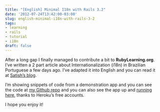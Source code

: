 ```yaml
---
title: "[English] Minimal I18n with Rails 3.2"
date: '2012-07-24T13:42:00-03:00'
slug: english-minimal-i18n-with-rails-3-2
tags:
- learning
- rails
- tutorial
- i18n
draft: false
---
```




After a long gap I finally managed to contribute a bit to **RubyLearning.org**. I’ve written a 2 part article about Internationalization (i18n) in Brazilian Portuguese a few days ago. I’ve adapted it into English and you can read it at [Satish’s blog](http://rubylearning.com/blog/2012/07/24/minimal-i18n-with-rails-3-2/).

I’m showing snippets of code from a demonstration app and you can see the code at [my Github repo](https://github.com/akitaonrails/Rails-3-I18n-Demonstration) and you can also see the app up and [running here](http://rubylearning.com/blog/2012/07/24/minimal-i18n-with-rails-3-2/i18n-demo.herokuapp.com), thanks to Heroku’s free accounts.

I hope you enjoy it!


